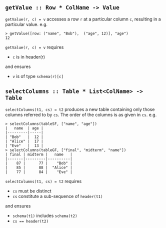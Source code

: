
## `getValue :: Row * ColName -> Value`

`getValue(r, c) = v` accesses a row `r` at a particular column `c`, resulting in a particular value. e.g.

```
> getValue([row: ("name", "Bob"),  ("age", 12)], "age")
12
```

`getValue(r, c) = v` requires 

* `c` is in header(r)

and ensures

* `v` is of type `schema(r)[c]`

## `selectColumns :: Table * List<ColName> -> Table`

`selectColumns(t1, cs) = t2` produces a new table containing only those columns referred to by `cs`. The order of the columns is as given in `cs`. e.g.

```
> selectColumns(tableSF, ["name", "age"])
|   name  | age |
|---------|-----|
| "Bob"   |  12 |
| "Alice" |  17 |
| "Eve"   |  13 |
> selectColumns(tableGF, ["final", "midterm", "name"])
| final | midterm |   name   |
|-------|---------|----------|
|    87 |      77 |    "Bob" | 
|    85 |      88 |  "Alice" |
|    77 |      84 |    "Eve" |
```

`selectColumns(t1, cs) = t2` requires
* `cs` must be distinct
* `cs` constitute a sub-sequence of `header(t1)`

and ensures

* `schema(t1)` includes `schema(t2)`
* `cs == header(t2)`

